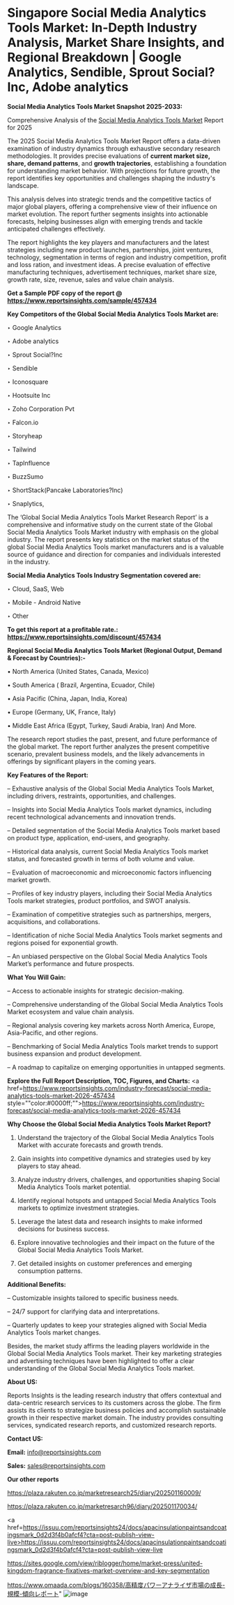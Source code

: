 # Singapore Social Media Analytics Tools Market: In-Depth Industry Analysis, Market Share Insights, and Regional Breakdown | Google Analytics, Sendible, Sprout Social?Inc, Adobe analytics

<strong>Social Media Analytics Tools Market Snapshot 2025-2033:</strong>

Comprehensive Analysis of the <a href=https://www.reportsinsights.com/sample/457434>Social Media Analytics Tools Market</a> Report for 2025

The 2025 Social Media Analytics Tools Market Report offers a data-driven examination of industry dynamics through exhaustive secondary research methodologies. It provides precise evaluations of <strong>current market size, share, demand patterns</strong>, and <strong>growth trajectories</strong>, establishing a foundation for understanding market behavior. With projections for future growth, the report identifies key opportunities and challenges shaping the industry's landscape.

This analysis delves into strategic trends and the competitive tactics of major global players, offering a comprehensive view of their influence on market evolution. The report further segments insights into actionable forecasts, helping businesses align with emerging trends and tackle anticipated challenges effectively.

The report highlights the key players and manufacturers and the latest strategies including new product launches, partnerships, joint ventures, technology, segmentation in terms of region and industry competition, profit and loss ration, and investment ideas. A precise evaluation of effective manufacturing techniques, advertisement techniques, market share size, growth rate, size, revenue, sales and value chain analysis.

<strong>Get a Sample PDF copy of the report @ <a href=https://www.reportsinsights.com/sample/457434 style=color:#0000ff;>https://www.reportsinsights.com/sample/457434</a></strong>

<strong>Key Competitors of the Global Social Media Analytics Tools Market are:</strong>

‣ Google Analytics

‣ Adobe analytics

‣ Sprout Social?Inc

‣ Sendible

‣ Iconosquare

‣ Hootsuite Inc

‣ Zoho Corporation Pvt

‣ Falcon.io

‣ Storyheap

‣ Tailwind

‣ TapInfluence

‣ BuzzSumo

‣ ShortStack(Pancake Laboratories?Inc)

‣ Snaplytics,

The ‘Global Social Media Analytics Tools Market Research Report’ is a comprehensive and informative study on the current state of the Global Social Media Analytics Tools Market industry with emphasis on the global industry. The report presents key statistics on the market status of the global Social Media Analytics Tools market manufacturers and is a valuable source of guidance and direction for companies and individuals interested in the industry.

<strong>Social Media Analytics Tools Industry Segmentation covered are:</strong>

‣ Cloud, SaaS, Web

‣ Mobile - Android Native

‣ Other

<strong>To get this report at a profitable rate.: <a href=https://www.reportsinsights.com/discount/457434 style=color:#0000ff;>https://www.reportsinsights.com/discount/457434</a></strong>

<strong>Regional Social Media Analytics Tools Market (Regional Output, Demand &amp; Forecast by Countries):-</strong>

• North America (United States, Canada, Mexico)

• South America ( Brazil, Argentina, Ecuador, Chile)

• Asia Pacific (China, Japan, India, Korea)

• Europe (Germany, UK, France, Italy)

• Middle East Africa (Egypt, Turkey, Saudi Arabia, Iran) And More.

The research report studies the past, present, and future performance of the global market. The report further analyzes the present competitive scenario, prevalent business models, and the likely advancements in offerings by significant players in the coming years.

<strong>Key Features of the Report:</strong>

– Exhaustive analysis of the Global Social Media Analytics Tools Market, including drivers, restraints, opportunities, and challenges.

– Insights into Social Media Analytics Tools market dynamics, including recent technological advancements and innovation trends.

– Detailed segmentation of the Social Media Analytics Tools market based on product type, application, end-users, and geography.

– Historical data analysis, current Social Media Analytics Tools market status, and forecasted growth in terms of both volume and value.

– Evaluation of macroeconomic and microeconomic factors influencing market growth.

– Profiles of key industry players, including their Social Media Analytics Tools market strategies, product portfolios, and SWOT analysis.

– Examination of competitive strategies such as partnerships, mergers, acquisitions, and collaborations.

– Identification of niche Social Media Analytics Tools market segments and regions poised for exponential growth.

– An unbiased perspective on the Global Social Media Analytics Tools Market’s performance and future prospects.

<strong>What You Will Gain:</strong>

– Access to actionable insights for strategic decision-making.

– Comprehensive understanding of the Global Social Media Analytics Tools Market ecosystem and value chain analysis.

– Regional analysis covering key markets across North America, Europe, Asia-Pacific, and other regions.

– Benchmarking of Social Media Analytics Tools market trends to support business expansion and product development.

– A roadmap to capitalize on emerging opportunities in untapped segments.

<strong>Explore the Full Report Description, TOC, Figures, and Charts:</strong>
<a href=https://www.reportsinsights.com/industry-forecast/social-media-analytics-tools-market-2026-457434 style=""color:#0000ff;"">https://www.reportsinsights.com/industry-forecast/social-media-analytics-tools-market-2026-457434</a>

<strong>Why Choose the Global Social Media Analytics Tools Market Report?</strong>

1. Understand the trajectory of the Global Social Media Analytics Tools Market with accurate forecasts and growth trends.

2. Gain insights into competitive dynamics and strategies used by key players to stay ahead.

3. Analyze industry drivers, challenges, and opportunities shaping Social Media Analytics Tools market potential.

4. Identify regional hotspots and untapped Social Media Analytics Tools markets to optimize investment strategies.

5. Leverage the latest data and research insights to make informed decisions for business success.

6. Explore innovative technologies and their impact on the future of the Global Social Media Analytics Tools Market.

7. Get detailed insights on customer preferences and emerging consumption patterns.

<strong>Additional Benefits:</strong>

– Customizable insights tailored to specific business needs.

– 24/7 support for clarifying data and interpretations.

– Quarterly updates to keep your strategies aligned with Social Media Analytics Tools market changes.

Besides, the market study affirms the leading players worldwide in the Global Social Media Analytics Tools market. Their key marketing strategies and advertising techniques have been highlighted to offer a clear understanding of the Global Social Media Analytics Tools market.

<strong><strong>About US</strong>:</strong>

Reports Insights is the leading research industry that offers contextual and data-centric research services to its customers across the globe. The firm assists its clients to strategize business policies and accomplish sustainable growth in their respective market domain. The industry provides consulting services, syndicated research reports, and customized research reports.

<strong>Contact US:</strong>

<p class=><b>Email:</b> <a href=mailto:info@reportsinsights.com>info@reportsinsights.com</a></p>
<p class=><b>Sales:</b> <a href=mailto:sales@reportsinsights.com>sales@reportsinsights.com</a></p>

<strong>Our other reports</strong>

<a href=https://plaza.rakuten.co.jp/marketresearch25/diary/202501160009/>https://plaza.rakuten.co.jp/marketresearch25/diary/202501160009/</a>

<a href=https://plaza.rakuten.co.jp/marketresarch96/diary/202501170034/>https://plaza.rakuten.co.jp/marketresarch96/diary/202501170034/</a>

<a href=https://issuu.com/reportsinsights24/docs/apacinsulationpaintsandcoatingsmark_0d2d3f4b0afcf4?cta=post-publish-view-live>https://issuu.com/reportsinsights24/docs/apacinsulationpaintsandcoatingsmark_0d2d3f4b0afcf4?cta=post-publish-view-live</a>

<a href=https://sites.google.com/view/riblogger/home/market-press/united-kingdom-fragrance-fixatives-market-overview-and-key-segmentation>https://sites.google.com/view/riblogger/home/market-press/united-kingdom-fragrance-fixatives-market-overview-and-key-segmentation</a>

<a href=https://www.omaada.com/blogs/160358/高精度パワーアナライザ市場の成長-規模-傾向レポート>https://www.omaada.com/blogs/160358/高精度パワーアナライザ市場の成長-規模-傾向レポート</a>"
![image](https://github.com/user-attachments/assets/616a7320-913b-4eb0-b82c-2224cd30c627)
